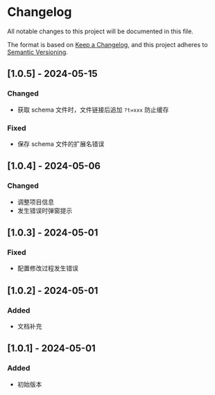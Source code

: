 # Changelog

All notable changes to this project will be documented in this file.

The format is based on [Keep a Changelog](https://keepachangelog.com/en/1.1.0/),
and this project adheres to [Semantic Versioning](https://semver.org/spec/v2.0.0.html).

## [1.0.5] - 2024-05-15

### Changed

- 获取 schema 文件时，文件链接后追加 `?t=xxx` 防止缓存

### Fixed

- 保存 schema 文件的扩展名错误

## [1.0.4] - 2024-05-06

### Changed

- 调整项目信息
- 发生错误时弹窗提示

## [1.0.3] - 2024-05-01

### Fixed

- 配置修改过程发生错误

## [1.0.2] - 2024-05-01

### Added

- 文档补充

## [1.0.1] - 2024-05-01

### Added

- 初始版本
